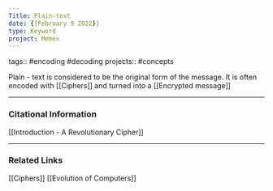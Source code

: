 ```yaml
---
Title: Plain-text
date: {{February 9 2022}}
type: Keyword
project: Memex
---
```

tags:: #encoding #decoding
projects:: #concepts 

Plain - text is considered to be the original form of the message. It is often encoded with [[Ciphers]] and turned into a [[Encrypted message]]

---
### Citational Information
[[Introduction - A Revolutionary Cipher]]
- - - 
### Related Links
[[Ciphers]]
[[Evolution of Computers]]
